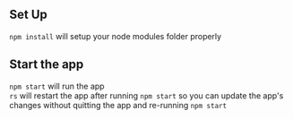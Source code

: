 ## Set Up
`npm install` will setup your node modules folder properly

## Start the app
`npm start` will run the app<br>
`rs` will restart the app after running `npm start` so you can update the app's changes without quitting the app and re-running `npm start`